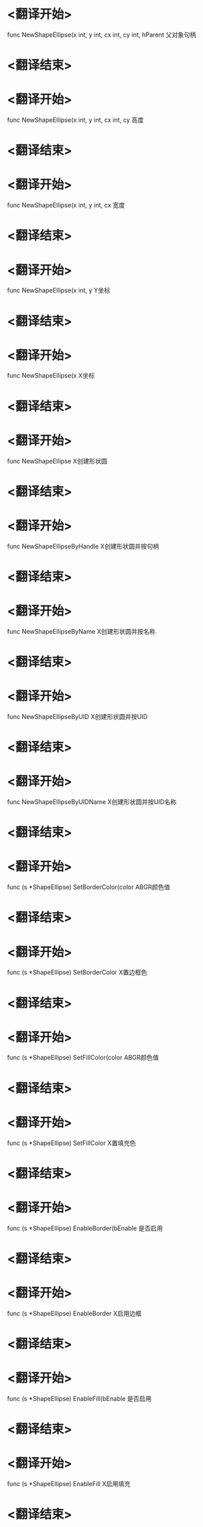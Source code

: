 
# <翻译开始>
func NewShapeEllipse(x int, y int, cx int, cy int, hParent
父对象句柄
# <翻译结束>

# <翻译开始>
func NewShapeEllipse(x int, y int, cx int, cy
高度
# <翻译结束>

# <翻译开始>
func NewShapeEllipse(x int, y int, cx
宽度
# <翻译结束>

# <翻译开始>
func NewShapeEllipse(x int, y
Y坐标
# <翻译结束>

# <翻译开始>
func NewShapeEllipse(x
X坐标
# <翻译结束>

# <翻译开始>
func NewShapeEllipse
X创建形状圆
# <翻译结束>


# <翻译开始>
func NewShapeEllipseByHandle
X创建形状圆并按句柄
# <翻译结束>


# <翻译开始>
func NewShapeEllipseByName
X创建形状圆并按名称
# <翻译结束>


# <翻译开始>
func NewShapeEllipseByUID
X创建形状圆并按UID
# <翻译结束>


# <翻译开始>
func NewShapeEllipseByUIDName
X创建形状圆并按UID名称
# <翻译结束>


# <翻译开始>
func (s *ShapeEllipse) SetBorderColor(color
ABGR颜色值
# <翻译结束>

# <翻译开始>
func (s *ShapeEllipse) SetBorderColor
X置边框色
# <翻译结束>


# <翻译开始>
func (s *ShapeEllipse) SetFillColor(color
ABGR颜色值
# <翻译结束>

# <翻译开始>
func (s *ShapeEllipse) SetFillColor
X置填充色
# <翻译结束>


# <翻译开始>
func (s *ShapeEllipse) EnableBorder(bEnable
是否启用
# <翻译结束>

# <翻译开始>
func (s *ShapeEllipse) EnableBorder
X启用边框
# <翻译结束>


# <翻译开始>
func (s *ShapeEllipse) EnableFill(bEnable
是否启用
# <翻译结束>

# <翻译开始>
func (s *ShapeEllipse) EnableFill
X启用填充
# <翻译结束>

